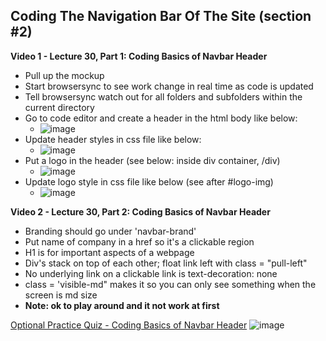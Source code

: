 ## Coding The Navigation Bar Of The Site (section #2)

**Video 1 - Lecture 30, Part 1: Coding Basics of Navbar Header**
- Pull up the mockup
- Start browsersync to see work change in real time as code is updated
- Tell browsersync watch out for all folders and subfolders within the current directory
- Go to code editor and create a header in the html body like below:
  - ![image](https://github.com/user-attachments/assets/a60ba259-a661-4070-888d-ea9902120efa)
- Update header styles in css file like below:
  - ![image](https://github.com/user-attachments/assets/b4c3189f-6b84-4436-916f-e059743a6303)
- Put a logo in the header (see below: inside div container, /div)
  - ![image](https://github.com/user-attachments/assets/e3df303e-4d60-4c9a-a542-82d29744b1c3)
- Update logo style in css file like below (see after #logo-img)
  - ![image](https://github.com/user-attachments/assets/f8b62485-f2f3-4897-a426-3c906bfc3de1)

**Video 2 - Lecture 30, Part 2: Coding Basics of Navbar Header**
- Branding should go under 'navbar-brand'
- Put name of company in a href so it's a clickable region
- H1 is for important aspects of a webpage
- Div's stack on top of each other; float link left with class = "pull-left"
- No underlying link on a clickable link is text-decoration: none
- class = 'visible-md" makes it so you can only see something when the screen is md size
- **Note: ok to play around and it not work at first**

<ins>Optional Practice Quiz - Coding Basics of Navbar Header</ins>
![image](https://github.com/user-attachments/assets/76397ccb-c45e-4455-badb-0f2668c7d4d2)


